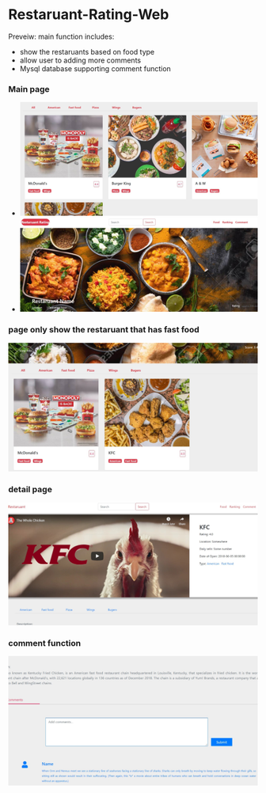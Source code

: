 # Restaruant-Rating-Web

Preveiw:
main function includes:  
* show the restaruants based on food type
* allow user to adding more comments
* Mysql database supporting comment function

### Main page
* ![GitHub Logo](/Restaruant-Rating_Website/readme_img/1.jpg)
* ![GitHub Logo](/Restaruant-Rating_Website/readme_img/2.jpg)

### page only show the restaruant that has fast food
![GitHub Logo](/Restaruant-Rating_Website/readme_img/3.jpg)

### detail page
![GitHub Logo](/Restaruant-Rating_Website/readme_img/4.jpg)

### comment function
![GitHub Logo](/Restaruant-Rating_Website/readme_img/5.jpg)
